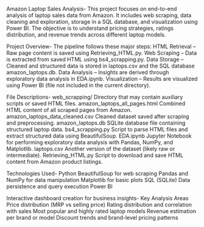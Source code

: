 Amazon Laptop Sales Analysis-
This project focuses on end-to-end analysis of laptop sales data from Amazon. It includes web scraping, data cleaning and exploration, storage in a SQL database, and visualization using Power BI. The objective is to understand pricing strategies, ratings distribution, and revenue trends across different laptop models.

Project Overview-
The pipeline follows these major steps:
HTML Retrieval – Raw page content is saved using Retrieving_HTML.py.
Web Scraping – Data is extracted from saved HTML using bs4_scrapping.py.
Data Storage – Cleaned and structured data is stored in laptops.csv and the SQL database amazon_laptops.db.
Data Analysis – Insights are derived through exploratory data analysis in EDA.ipynb.
Visualization – Results are visualized using Power BI (file not included in the current directory).

File Descriptions-
web_scrapping/	Directory that may contain auxiliary scripts or saved HTML files.
amazon_laptops_all_pages.html	Combined HTML content of all scraped pages from Amazon.
amazon_laptops_data_cleaned.csv	Cleaned dataset saved after scraping and preprocessing.
amazon_laptops.db	SQLite database file containing structured laptop data.
bs4_scrapping.py	Script to parse HTML files and extract structured data using BeautifulSoup.
EDA.ipynb	Jupyter Notebook for performing exploratory data analysis with Pandas, NumPy, and Matplotlib.
laptops.csv	Another version of the dataset (likely raw or intermediate).
Retrieving_HTML.py	Script to download and save HTML content from Amazon product listings.

Technologies Used-
Python
BeautifulSoup for web scraping
Pandas and NumPy for data manipulation
Matplotlib for basic plots
SQL (SQLite)
Data persistence and query execution
Power BI

Interactive dashboard creation for business insights-
Key Analysis Areas
Price distribution (MRP vs selling price)
Rating distribution and correlation with sales
Most popular and highly rated laptop models
Revenue estimation per brand or model
Discount trends and brand-level pricing patterns

